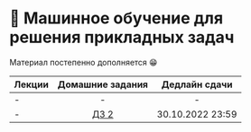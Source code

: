 # 🧠 Машинное обучение для решения прикладных задач

Материал постепенно дополняется 😁

Лекции | Домашние задания | Дедлайн сдачи
|----|:----:|:----:|
| - | - | - |- |
| - | [ДЗ 2](https://contest.yandex.ru/contest/41359/problems/) | 30.10.2022 23:59 |


